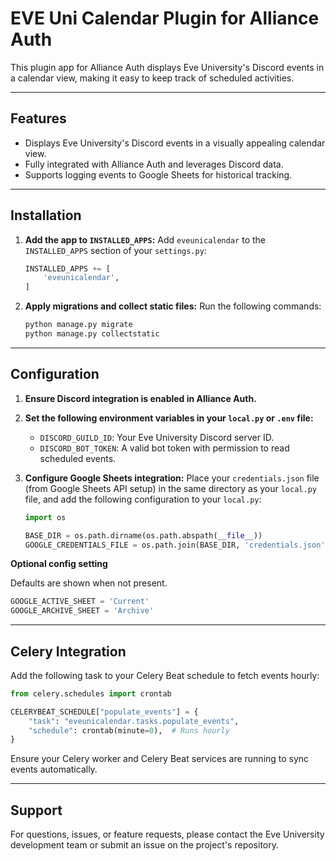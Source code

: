 
# **EVE Uni Calendar Plugin for Alliance Auth**

This plugin app for Alliance Auth displays Eve University's Discord events in a calendar view, making it easy to keep track of scheduled activities.

---

## **Features**
- Displays Eve University's Discord events in a visually appealing calendar view.
- Fully integrated with Alliance Auth and leverages Discord data.
- Supports logging events to Google Sheets for historical tracking.

---

## **Installation**

1. **Add the app to `INSTALLED_APPS`:**
   Add `eveunicalendar` to the `INSTALLED_APPS` section of your `settings.py`:
   ```python
   INSTALLED_APPS += [
       'eveunicalendar',
   ]
   ```

2. **Apply migrations and collect static files:**
   Run the following commands:
   ```bash
   python manage.py migrate
   python manage.py collectstatic
   ```

---

## **Configuration**

1. **Ensure Discord integration is enabled in Alliance Auth.**

2. **Set the following environment variables in your `local.py` or `.env` file:**
   - `DISCORD_GUILD_ID`: Your Eve University Discord server ID.
   - `DISCORD_BOT_TOKEN`: A valid bot token with permission to read scheduled events.

3. **Configure Google Sheets integration:**
   Place your `credentials.json` file (from Google Sheets API setup) in the same directory as your `local.py` file, and add the following configuration to your `local.py`:
   ```python
   import os

   BASE_DIR = os.path.dirname(os.path.abspath(__file__))
   GOOGLE_CREDENTIALS_FILE = os.path.join(BASE_DIR, 'credentials.json')
   ```
**Optional config setting**

Defaults are shown when not present.
   ```python
   GOOGLE_ACTIVE_SHEET = 'Current'
   GOOGLE_ARCHIVE_SHEET = 'Archive'
   ```

---

## **Celery Integration**

Add the following task to your Celery Beat schedule to fetch events hourly:

```python
from celery.schedules import crontab

CELERYBEAT_SCHEDULE["populate_events"] = {
    "task": "eveunicalendar.tasks.populate_events",
    "schedule": crontab(minute=0),  # Runs hourly
}
```

Ensure your Celery worker and Celery Beat services are running to sync events automatically.

---

## **Support**

For questions, issues, or feature requests, please contact the Eve University development team or submit an issue on the project's repository.
